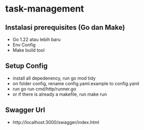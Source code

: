 # task-management

## Instalasi prerequisites (Go dan Make)

- Go 1.22 atau lebih baru
- Env Config
- Make build tool

## Setup Config

- install all depedenency, run go mod tidy
- on folder config, rename config.yaml.example to config.yaml
- run go run cmd/http/runner.go
- or if there is already a makefile, run make run

## Swagger Url

- http://localhost:3000/swagger/index.html
